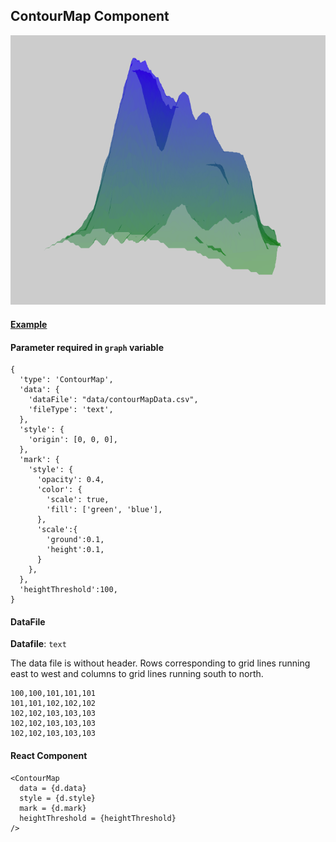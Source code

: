 ## ContourMap Component

![ContourMap](../imgs/ContourMap.png)

#### [Example](../examples/ContourMap.js)

#### Parameter required in `graph` variable
```
{
  'type': 'ContourMap',
  'data': {
    'dataFile': "data/contourMapData.csv",
    'fileType': 'text',
  },
  'style': {
    'origin': [0, 0, 0],
  },
  'mark': {
    'style': {
      'opacity': 0.4,
      'color': {
        'scale': true,
        'fill': ['green', 'blue'],
      },
      'scale':{
        'ground':0.1,
        'height':0.1,
      }
    },
  },
  'heightThreshold':100,
}
```

#### DataFile

**Datafile**: `text`

The data file is without header. Rows corresponding to grid lines running east to west and columns to grid lines running south to north.

```
100,100,101,101,101
101,101,102,102,102
102,102,103,103,103
102,102,103,103,103
102,102,103,103,103
```

#### React Component
```
<ContourMap 
  data = {d.data}
  style = {d.style}
  mark = {d.mark}
  heightThreshold = {heightThreshold}
/>
```

